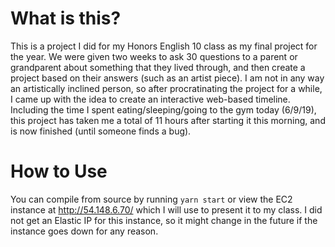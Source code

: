 # What is this?

This is a project I did for my Honors English 10 class as my final project for the year. We were given two weeks to ask 30 questions to a parent or grandparent about something that they lived through, and then create a project based on their answers (such as an artist piece). I am not in any way an artistically inclined person, so after procratinating the project for a while, I came up with the idea to create an interactive web-based timeline. Including the time I spent eating/sleeping/going to the gym today (6/9/19), this project has taken me a total of 11 hours after starting it this morning, and is now finished (until someone finds a bug).

# How to Use

You can compile from source by running `yarn start` or view the EC2 instance at http://54.148.6.70/ which I will use to present it to my class. I did not get an Elastic IP for this instance, so it might change in the future if the instance goes down for any reason.

